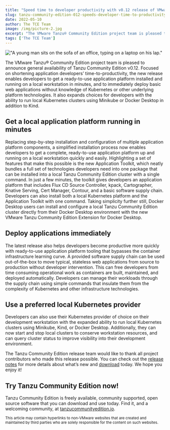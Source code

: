 ```yaml
---
title: "Speed time to developer productivity with v0.12 release of VMware Tanzu Community Edition"
slug: tanzu-community-edition-012-speeds-developer-time-to-productivity
date: 2022-05-10
author: The TCE Team
image: /img/picture-2.jpg
excerpt: "The VMware Tanzu® Community Edition project team is pleased to announce general availability of Tanzu Community Edition v0.12. Focused on shortening application developers’ time-to-productivity, the new release enables developers to get a ready-to-use application platform installed and running on a local workstation in minutes, and to immediately deploy basic web applications without knowledge of Kubernetes or other underlying platform technologies."
tags: ['The TCE Team']
---
```

!["A young man sits on the sofa of an office, typing on a laptop on his lap."](/img/picture-2.jpg)

The VMware Tanzu® Community Edition project team is pleased to announce general availability of Tanzu Community Edition v0.12. Focused on shortening application developers’ time-to-productivity, the new release enables developers to get a ready-to-use application platform installed and running on a local workstation in minutes, and to immediately deploy basic web applications without knowledge of Kubernetes or other underlying platform technologies. It also expands choices for developers with the ability to run local Kubernetes clusters using Minikube or Docker Desktop in addition to Kind.

## Get a local application platform running in minutes

Replacing step-by-step installation and configuration of multiple application platform components, a simplified installation process now enables developers to get a complete, ready-to-use application platform up and running on a local workstation quickly and easily. Highlighting a set of features that make this possible is the new Application Toolkit, which neatly bundles a full set of technologies developers need into one package that can be installed into a local Tanzu Community Edition cluster with a single command. In just a few minutes, the toolkit gives developers an application platform that includes Flux CD Source Controller, kpack, Cartographer, Knative Serving, Cert Manager, Contour, and a basic software supply chain. Developers can also install both a local Kubernetes platform and the Application Toolkit with one command. Taking simplicity further still, Docker Desktop users can install and configure a local Tanzu Community Edition cluster directly from their Docker Desktop environment with the new VMware Tanzu Community Edition Extension for Docker Desktop.

## Deploy applications immediately

The latest release also helps developers become productive more quickly with ready-to-use application platform tooling that bypasses the container infrastructure learning curve. A provided software supply chain can be used out-of-the-box to move typical, stateless web applications from source to production without developer intervention. This can free developers from time consuming operational work as containers are built, maintained, and deployed automatically. Developers can manage their workloads through the supply chain using simple commands that insulate them from the complexity of Kubernetes and other infrastructure technologies.

## Use a preferred local Kubernetes provider

Developers can also use their Kubernetes provider of choice on their development workstation with the expanded ability to run local Kubernetes clusters using Minikube, Kind, or Docker Desktop. Additionally, they can now start and stop local clusters to conserve workstation resources, and can query cluster status to improve visibility into their development environment.

The Tanzu Community Edition release team would like to thank all project contributors who made this release possible. You can check out the [release notes](https://github.com/vmware-tanzu/community-edition/releases/tag/v0.12.0) for more details about what’s new and [download](https://tanzucommunityedition.io/download/) today. We hope you enjoy it!

<!-- markdownlint-disable MD026 -->
## Try Tanzu Community Edition now!

Tanzu Community Edition is freely available, community supported, open source software that you can download and use today. Find it, and a welcoming community, at [tanzucommunityedition.io](https://tanzucommunityedition.io/).

<!-- markdownlint-disable MD033 -->
<sub>This article may contain hyperlinks to non-VMware websites that are created and maintained by third parties who are solely responsible for the content on such websites.</sub>
